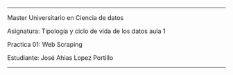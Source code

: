 *************************************************************************************
Master Universitario en Ciencia de datos

Asignatura: Tipología y ciclo de vida de los datos aula 1

Practica 01: Web Scraping

Estudiante: José Ahias Lopez Portillo
*************************************************************************************






